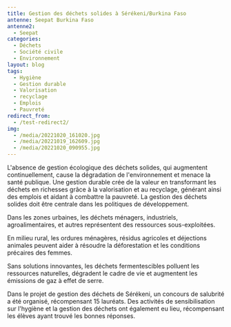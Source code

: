```yaml
---
title: Gestion des déchets solides à Sérékeni/Burkina Faso
antenne: Seepat Burkina Faso
antenne2:
  - Seepat
categories:
  - Déchets
  - Société civile
  - Environnement
layout: blog
tags:
  - Hygiène
  - Gestion durable
  - Valorisation
  - recyclage
  - Emplois
  - Pauvreté
redirect_from:
  - /test-redirect2/
img:
  - /media/20221020_161020.jpg
  - /media/20221019_162609.jpg
  - /media/20221020_090955.jpg
---
```

L'absence de gestion écologique des déchets solides, qui augmentent continuellement, cause la dégradation de l'environnement et menace la santé publique. Une gestion durable crée de la valeur en transformant les déchets en richesses grâce à la valorisation et au recyclage, générant ainsi des emplois et aidant à combattre la pauvreté. La gestion des déchets solides doit être centrale dans les politiques de développement.


Dans les zones urbaines, les déchets ménagers, industriels, agroalimentaires, et autres représentent des ressources sous-exploitées.

En milieu rural, les ordures ménagères, résidus agricoles et déjections animales peuvent aider à résoudre la déforestation et les conditions précaires des femmes.


Sans solutions innovantes, les déchets fermentescibles polluent les ressources naturelles, dégradent le cadre de vie et augmentent les émissions de gaz à effet de serre.


Dans le projet de gestion des déchets de Sérékeni, un concours de salubrité a été organisé, récompensant 15 lauréats. Des activités de sensibilisation sur l'hygiène et la gestion des déchets ont également eu lieu, récompensant les élèves ayant trouvé les bonnes réponses.
